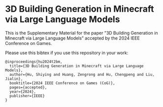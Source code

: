 # 3D Building Generation in Minecraft via Large Language Models

This is the Supplementary Material for the paper "3D Building Generation in Minecraft via Large Language Models" accepted by the 2024 IEEE Conference on Games.

Please use this bibtex if you use this repository in your work:

````
@inproceedings{hu2024t2bm,
  title={3D Building Generation in Minecraft via Large Language Models},
  author={Hu, Shiying and Huang, Zengrong and Hu, Chengpeng and Liu, Jialin},
  booktitle={2024 IEEE Conference on Games (CoG)},
  pages={accepted},
  year={2024},
  publisher={IEEE}
}
````
